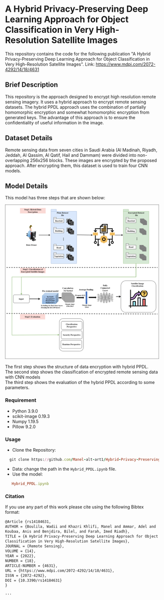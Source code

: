 # A Hybrid Privacy-Preserving Deep Learning Approach for Object Classification in Very High-Resolution Satellite Images
This repository contains the code for the following publication "A Hybrid Privacy-Preserving Deep Learning Approach for Object Classification in Very High-Resolution Satellite Images". Link: https://www.mdpi.com/2072-4292/14/18/4631
 
## Brief Description
This repository is the approach designed to encrypt high resolution remote sensing imagery. It uses a hybrid approach to encrypt remote sensing datasets. The hybrid PPDL approach uses the combination of partially homomorphic encryption and somewhat homomorphic encryption from generated keys. The advantage of this approach is to ensure the confidentiality of useful information in the image.

## Dataset Details
Remote sensing data from seven cities in Saudi Arabia (Al Madinah, Riyadh, Jeddah, Al Qassim, Al Qatif, Hail and Dammam) were divided into non-overlapping 256x256 blocks. These images are encrypted by the proposed approach. After encrypting them, this dataset is used to train four CNN models. 

## Model Details
This model has three steps that are shown below:

![tree](GA.png)

The first step shows the structure of data encryption with hybrid PPDL.
<br />
The second step shows the classification of encrypted remote sensing data with CNN models
<br />
The third step shows the evaluation of the hybrid PPDL according to some parameters. 

### Requirement
* Python 3.9.0
* scikit-image 0.19.3
* Numpy 1.19.5
* Pillow 9.2.0

### Usage
* Clone the Repository:
```ruby
  git clone https://github.com/Manel-alt-art1/Hybrid-Privacy-Preserving-Deep-Learning.git
```
* Data: 
change the path in the `Hybrid_PPDL.ipynb` file.
* Use the model:
```ruby
   Hybrid_PPDL.ipynb
```

### Citation

If you use any part of this work please cite using the following Bibtex format:
```
@Article {rs14184631,
AUTHOR = {Boulila, Wadii and Khazri Khlifi, Manel and Ammar, Adel and Koubaa, Anis and Benjdira, Bilel, and Farah, Imed Riadh},
TITLE = {A Hybrid Privacy-Preserving Deep Learning Approach for Object Classification in Very High-Resolution Satellite Images},
JOURNAL = {Remote Sensing},
VOLUME = {14},
YEAR = {2022},
NUMBER = {18},
ARTICLE-NUMBER = {4631},
URL = {https://www.mdpi.com/2072-4292/14/18/4631},
ISSN = {2072-4292},
DOI = {10.3390/rs14184631}
}

'''
